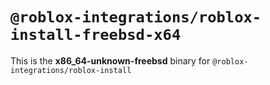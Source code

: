 # `@roblox-integrations/roblox-install-freebsd-x64`

This is the **x86_64-unknown-freebsd** binary for `@roblox-integrations/roblox-install`
